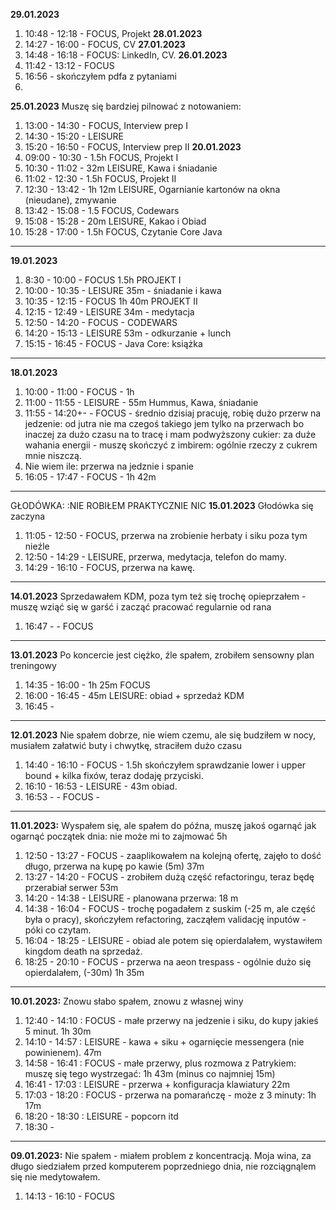 **29.01.2023**
1. 10:48 - 12:18 - FOCUS, Projekt
**28.01.2023**
1. 14:27 - 16:00 - FOCUS, CV
**27.01.2023**
1. 14:48 - 16:18 - FOCUS: LinkedIn, CV.
**26.01.2023**
1. 11:42 - 13:12 - FOCUS
2. 16:56 - skończyłem pdfa z pytaniami
3. 
**25.01.2023** Muszę się bardziej pilnować z notowaniem:
1. 13:00 - 14:30 - FOCUS, Interview prep I
2. 14:30 - 15:20 - LEISURE
3. 15:20 - 16:50 - FOCUS, Interview prep II
**20.01.2023**
1. 09:00 - 10:30 - 1.5h FOCUS, Projekt I
2. 10:30 - 11:02 - 32m LEISURE, Kawa i śniadanie
3. 11:02 - 12:30 - 1.5h FOCUS, Projekt II
4. 12:30 - 13:42 - 1h 12m LEISURE, Ogarnianie kartonów na okna (nieudane), zmywanie
5. 13:42 - 15:08 - 1.5 FOCUS, Codewars
6. 15:08 - 15:28 - 20m LEISURE, Kakao i Obiad
7. 15:28 - 17:00 - 1.5h FOCUS, Czytanie Core Java
----
**19.01.2023**
1. 8:30 - 10:00 - FOCUS 1.5h PROJEKT I
2. 10:00 - 10:35 - LEISURE 35m - śniadanie i kawa
3. 10:35 - 12:15 - FOCUS 1h 40m PROJEKT II
4. 12:15 - 12:49 - LEISURE 34m - medytacja
5. 12:50 - 14:20 - FOCUS - CODEWARS
6. 14:20 - 15:13 - LEISURE 53m - odkurzanie + lunch
7. 15:15 - 16:45 - FOCUS - Java Core: książka
----
**18.01.2023**
1. 10:00 - 11:00 - FOCUS - 1h
2. 11:00 - 11:55 - LEISURE - 55m Hummus, Kawa, śniadanie
3. 11:55 - 14:20+- - FOCUS - średnio dzisiaj pracuję, robię dużo przerw na jedzenie: od jutra nie ma czegoś takiego jem tylko na przerwach bo inaczej za dużo czasu na to tracę i mam podwyższony cukier: za duże wahania energii - muszę skończyć z imbirem: ogólnie rzeczy z cukrem mnie niszczą.
4. Nie wiem ile: przerwa na jedznie i spanie
5. 16:05 - 17:47 - FOCUS - 1h 42m
----
GŁODÓWKA: :NIE ROBIŁEM PRAKTYCZNIE NIC
**15.01.2023** Głodówka się zaczyna
1. 11:05 - 12:50 - FOCUS, przerwa na zrobienie herbaty i siku poza tym nieźle
2. 12:50 - 14:29 - LEISURE, przerwa, medytacja, telefon do mamy.
3. 14:29 - 16:10 - FOCUS, przerwa na kawę.
----
**14.01.2023** Sprzedawałem KDM, poza tym też się trochę opieprzałem - muszę wziąć się w garść i zacząć pracować regularnie od rana
1. 16:47 -  - FOCUS
----
**13.01.2023** Po koncercie jest ciężko, źle spałem, zrobiłem sensowny plan treningowy
1. 14:35 - 16:00 - 1h 25m FOCUS
2. 16:00 - 16:45 - 45m LEISURE: obiad + sprzedaż KDM
3. 16:45 - 
----
**12.01.2023** Nie spałem dobrze, nie wiem czemu, ale się budziłem w nocy, musiałem załatwić buty i chwytkę, straciłem dużo czasu
1. 14:40 - 16:10 - FOCUS - 1.5h skończyłem sprawdzanie lower i upper bound + kilka fixów, teraz dodaję przyciski.
2. 16:10 - 16:53 - LEISURE - 43m obiad.
3. 16:53 -  - FOCUS - 
----
**11.01.2023:** Wyspałem się, ale spałem do późna, muszę jakoś ogarnąć jak ogarnąć początek dnia: nie może mi to zajmować 5h
1. 12:50 - 13:27 - FOCUS - zaaplikowałem na kolejną ofertę, zajęło to dość długo, przerwa na kupę po kawie (5m) 37m
2. 13:27 - 14:20 - FOCUS - zrobiłem dużą część refactoringu, teraz będę przerabiał serwer 53m
3. 14:20 - 14:38 - LEISURE - planowana przerwa: 18 m
4. 14:38 - 16:04 - FOCUS - trochę pogadałem z suskim (-25 m, ale część była o pracy), skończyłem refactoring, zacząłem validację inputów - póki co czytam.
5. 16:04 - 18:25 - LEISURE - obiad ale potem się opierdalałem, wystawiłem kingdom death na sprzedaż.
5. 18:25 - 20:10 - FOCUS - przerwa na aeon trespass - ogólnie dużo się opierdalałem, (-30m) 1h 35m
----
**10.01.2023:** Znowu słabo spałem, znowu z własnej winy
1. 12:40 - 14:10 : FOCUS - małe przerwy na jedzenie i siku, do kupy jakieś 5 minut. 1h 30m 
2. 14:10 - 14:57 : LEISURE - kawa + siku + ogarnięcie messengera (nie powinienem). 47m
3. 14:58 - 16:41 : FOCUS - małe przerwy, plus rozmowa z Patrykiem: muszę się tego wystrzegać: 1h 43m (minus co najmniej 15m)
4. 16:41 - 17:03 : LEISURE - przerwa + konfiguracja klawiatury 22m
5. 17:03 - 18:20 : FOCUS - przerwa na pomarańczę - może z 3 minuty: 1h 17m
6. 18:20 - 18:30 : LEISURE - popcorn itd
7. 18:30 - 
----
**09.01.2023:** Nie spałem - miałem problem z koncentracją. Moja wina, za długo siedziałem przed komputerem poprzedniego dnia, nie rozciągnąlem się nie medytowałem.
1. 14:13 - 16:10 - FOCUS 